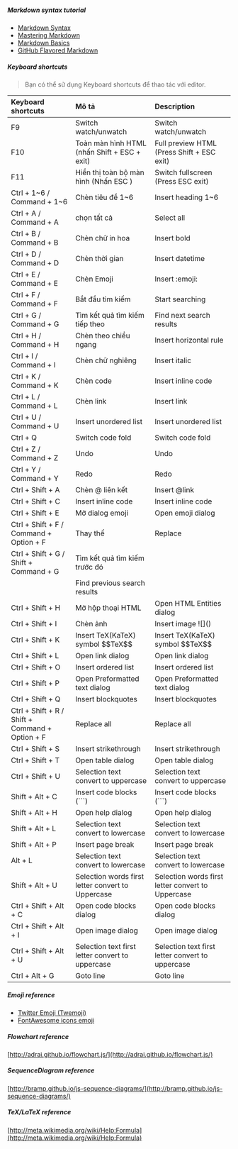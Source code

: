 ##### Markdown syntax tutorial

- [Markdown Syntax](http://daringfireball.net/projects/markdown/syntax/ "Markdown Syntax")
- [Mastering Markdown](https://guides.github.com/features/mastering-markdown/ "Mastering Markdown")
- [Markdown Basics](https://help.github.com/articles/markdown-basics/ "Markdown Basics")
- [GitHub Flavored Markdown](https://help.github.com/articles/github-flavored-markdown/ "GitHub Flavored Markdown")

##### Keyboard shortcuts

> Bạn có thể sử dụng Keyboard shortcuts để thao tác với editor.
    
| Keyboard shortcuts                 |   Mô tả                            | Description                                        |
| :---------------------------------------------- |:--------------------------------- | :------------------------------------------------- |
| F9                                              | Switch watch/unwatch                      | Switch watch/unwatch                               |
| F10                                             | Toàn màn hình HTML (nhấn Shift + ESC + exit) | Full preview HTML (Press Shift + ESC exit)         |
| F11                                             | Hiển thị toàn bộ màn hình (Nhấn ESC )                      | Switch fullscreen (Press ESC exit)                 |
| Ctrl + 1~6 / Command + 1~6                      | Chèn tiêu đề 1~6                       | Insert heading 1~6                                 |
| Ctrl + A / Command + A                          | chọn tất cả                              | Select all                                         |
| Ctrl + B / Command + B                          | Chèn chữ in hoa                          | Insert bold                                        |
| Ctrl + D / Command + D                          | Chèn thời gian                      | Insert datetime                                    |
| Ctrl + E / Command + E                          | Chèn Emoji                     | Insert &#58;emoji&#58;                             |
| Ctrl + F / Command + F                          | Bắt đầu tìm kiếm                         | Start searching                                    |
| Ctrl + G / Command + G                          | Tìm kết quả tìm kiếm tiếp theo            | Find next search results                           |
| Ctrl + H / Command + H                          | Chèn theo chiều ngang                        | Insert horizontal rule                             |
| Ctrl + I / Command + I                          | Chèn chữ nghiêng                          | Insert italic                                      |
| Ctrl + K / Command + K                          | Chèn code                      | Insert inline code                                 |
| Ctrl + L / Command + L                          | Chèn link                          | Insert link                                        |
| Ctrl + U / Command + U                          | Insert unordered list           | Insert unordered list                              |
| Ctrl + Q                                        | Switch code fold                      | Switch code fold                                   |
| Ctrl + Z / Command + Z                          | Undo                              | Undo                                              |
| Ctrl + Y / Command + Y                          | Redo                              | Redo                                              |
| Ctrl + Shift + A                                | Chèn @ liên kết                         | Insert &#64;link                                   |
| Ctrl + Shift + C                                | Insert inline code                      | Insert inline code                                 |
| Ctrl + Shift + E                                | Mở dialog emoji           | Open emoji dialog                                  |
| Ctrl + Shift + F / Command + Option + F         | Thay thế                              | Replace                                           |
| Ctrl + Shift + G / Shift + Command + G          | Tìm kết quả tìm kiếm trước đó
            | Find previous search results                       |
| Ctrl + Shift + H                                | Mở hộp thoại HTML            | Open HTML Entities dialog                          |
| Ctrl + Shift + I                                | Chèn ảnh                          | Insert image &#33;[]&#40;&#41;                     |
| Ctrl + Shift + K                                | Insert TeX(KaTeX) symbol &#36;&#36;TeX&#36;&#36;            | Insert TeX(KaTeX) symbol &#36;&#36;TeX&#36;&#36;   |
| Ctrl + Shift + L                                | Open link dialog                 | Open link dialog                                   |
| Ctrl + Shift + O                                | Insert ordered list                      | Insert ordered list                                |
| Ctrl + Shift + P                                | Open Preformatted text dialog                 | Open Preformatted text dialog                      |
| Ctrl + Shift + Q                                | Insert blockquotes                          | Insert blockquotes                                 |
| Ctrl + Shift + R / Shift + Command + Option + F | Replace all                          | Replace all                                        |
| Ctrl + Shift + S                                | Insert strikethrough                        | Insert strikethrough                               |
| Ctrl + Shift + T                                | Open table dialog                | Open table dialog                                  |
| Ctrl + Shift + U                                | Selection text convert to uppercase                | Selection text convert to uppercase                |
| Shift + Alt + C                                 | Insert code blocks (```)                       | Insert code blocks (```)                           |
| Shift + Alt + H                                 | Open help dialog                | Open help dialog                                   |
| Shift + Alt + L                                 | Selection text convert to lowercase                | Selection text convert to lowercase                |
| Shift + Alt + P                                 | Insert page break                        | Insert page break                                  |
| Alt + L                                         | Selection text convert to lowercase                | Selection text convert to lowercase                |
| Shift + Alt + U                                 | Selection words first letter convert to Uppercase  | Selection words first letter convert to Uppercase  |
| Ctrl + Shift + Alt + C                          | Open code blocks dialog            | Open code blocks dialog                            |
| Ctrl + Shift + Alt + I                          | Open image dialog               | Open image dialog                                  |
| Ctrl + Shift + Alt + U                          | Selection text first letter convert to uppercase  | Selection text first letter convert to uppercase   |
| Ctrl + Alt + G                                  | Goto line                    | Goto line                                          |

##### Emoji reference

- [Twitter Emoji \(Twemoji\)](http://twitter.github.io/twemoji/preview.html "Twitter Emoji \(Twemoji\)")
- [FontAwesome icons emoji](http://fortawesome.github.io/Font-Awesome/icons/ "FontAwesome icons emoji")

##### Flowchart reference

[http://adrai.github.io/flowchart.js/](http://adrai.github.io/flowchart.js/)

##### SequenceDiagram reference

[http://bramp.github.io/js-sequence-diagrams/](http://bramp.github.io/js-sequence-diagrams/)

##### TeX/LaTeX reference

[http://meta.wikimedia.org/wiki/Help:Formula](http://meta.wikimedia.org/wiki/Help:Formula)
